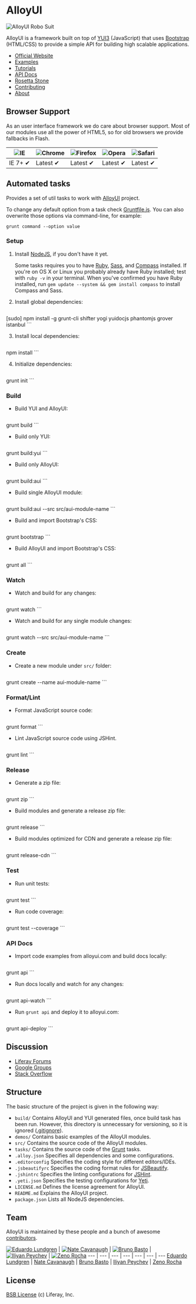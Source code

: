 # AlloyUI

![AlloyUI Robo Suit](http://f.cl.ly/items/292d3K0l3j221n3m0V0D/Alloy-Robo-Suit.jpg)

AlloyUI is a framework built on top of [YUI3](http://yuilibrary.com) (JavaScript) that uses [Bootstrap](http://liferay.github.io/alloy-bootstrap/) (HTML/CSS) to provide a simple API for building high scalable applications.

* [Official Website](http://alloyui.com/)
* [Examples](http://alloyui.com/examples/)
* [Tutorials](http://alloyui.com/tutorials/)
* [API Docs](http://alloyui.com/api/)
* [Rosetta Stone](http://alloyui.com/rosetta-stone/)
* [Contributing](http://alloyui.com/contributing/)
* [About](http://alloyui.com/about/)

## Browser Support

As an user interface framework we do care about browser support. Most of our modules use all the power of HTML5, so for old browsers we provide fallbacks in Flash.

![IE](https://raw.github.com/alrra/browser-logos/master/internet-explorer/internet-explorer_48x48.png) | ![Chrome](https://raw.github.com/alrra/browser-logos/master/chrome/chrome_48x48.png) | ![Firefox](https://raw.github.com/alrra/browser-logos/master/firefox/firefox_48x48.png) | ![Opera](https://raw.github.com/alrra/browser-logos/master/opera/opera_48x48.png) | ![Safari](https://raw.github.com/alrra/browser-logos/master/safari/safari_48x48.png)
--- | --- | --- | --- | --- |
IE 7+ ✔ | Latest ✔ | Latest ✔ | Latest ✔ | Latest ✔ |

## Automated tasks

Provides a set of util tasks to work with [AlloyUI](http://github.com/liferay/alloy-ui) project.

To change any default option from a task check [Gruntfile.js](https://github.com/liferay/alloy-ui/blob/master/Gruntfile.js). You can also overwrite those options via command-line, for example:

```
grunt command --option value
```

### Setup

1. Install [NodeJS](http://nodejs.org/download/), if you don't have it yet.

	Some tasks requires you to have [Ruby](http://www.ruby-lang.org/en/downloads/), [Sass](http://sass-lang.com/tutorial.html), and [Compass](http://compass-style.org/install/) installed. If you're on OS X or Linux you probably already have Ruby installed; test with `ruby -v` in your terminal. When you've confirmed you have Ruby installed, run `gem update --system && gem install compass` to install Compass and Sass.


2. Install global dependencies:

    ```
[sudo] npm install -g grunt-cli shifter yogi yuidocjs phantomjs grover istanbul
    ```

3. Install local dependencies:

    ```
npm install
    ```

4. Initialize dependencies:

    ```
grunt init
    ```

### Build

* Build YUI and AlloyUI:

    ```
grunt build
    ```

* Build only YUI:

    ```
grunt build:yui
    ```

* Build only AlloyUI:

    ```
grunt build:aui
    ```

* Build single AlloyUI module:

    ```
grunt build:aui --src src/aui-module-name
    ```

* Build and import Bootstrap's CSS:

    ```
grunt bootstrap
    ```

* Build AlloyUI and import Bootstrap's CSS:

    ```
grunt all
    ```

### Watch

* Watch and build for any changes:

    ```
grunt watch
    ```

* Watch and build for any single module changes:

    ```
grunt watch --src src/aui-module-name
    ```

### Create

* Create a new module under `src/` folder:

    ```
grunt create --name aui-module-name
    ```

### Format/Lint

* Format JavaScript source code:

    ```
grunt format
    ```

* Lint JavaScript source code using JSHint.

    ```
grunt lint
    ```

### Release

* Generate a zip file:

    ```
grunt zip
    ```

* Build modules and generate a release zip file:

    ```
grunt release
    ```

* Build modules optimized for CDN and generate a release zip file:

    ```
grunt release-cdn
    ```

### Test

* Run unit tests:

    ```
grunt test
    ```

* Run code coverage:

    ```
grunt test --coverage
    ```

### API Docs

* Import code examples from alloyui.com and build docs locally:

    ```
grunt api
    ```

* Run docs locally and watch for any changes:

    ```
grunt api-watch
    ```

* Run `grunt api` and deploy it to alloyui.com:

    ```
grunt api-deploy
    ```

## Discussion

* [Liferay Forums](http://www.liferay.com/community/forums/-/message_boards/category/8409523)
* [Google Groups](https://groups.google.com/forum/?fromgroups#!forum/alloyui)
* [Stack Overflow](http://stackoverflow.com/questions/tagged/alloy-ui)

## Structure

The basic structure of the project is given in the following way:

* `build/` Contains AlloyUI and YUI generated files, once build task has been run. However, this directory is unnecessary for versioning, so it is ignored ([.gitignore](https://github.com/liferay/alloy-ui/blob/master/.gitignore)).
* `demos/` Contains basic examples of the AlloyUI modules.
* `src/` Contains the source code of the AlloyUI modules.
* `tasks/` Contains the source code of the [Grunt](http://gruntjs.com/) tasks.
* `.alloy.json` Specifies all dependencies and some configurations.
* `.editorconfig` Specifies the coding style for different editors/IDEs.
* `.jsbeautifyrc` Specifies the coding format rules for [JSBeautify](http://jsbeautifier.org/).
* `.jshintrc` Specifies the linting configurations for [JSHint](http://www.jshint.com/).
* `.yeti.json` Specifies the testing configurations for [Yeti](http://yeti.cx/).
* `LICENSE.md` Defines the license agreement for AlloyUI.
* `README.md` Explains the AlloyUI project.
* `package.json` Lists all NodeJS dependencies.

## Team

AlloyUI is maintained by these people and a bunch of awesome [contributors](https://github.com/liferay/alloy-ui/graphs/contributors).

[![Eduardo Lundgren](http://gravatar.com/avatar/42327de520e674a6d1686845b30778d0?s=70)](https://github.com/eduardolundgren) | [![Nate Cavanaugh](http://gravatar.com/avatar/3f754d8a639c608d338b580b446c59d6?s=70)](https://github.com/natecavanaugh) | [![Bruno Basto](http://gravatar.com/avatar/4d7367e850216a8e6f9be296c74f0d68?s=70)](https://github.com/brunobasto) | [![Iliyan Peychev](http://gravatar.com/avatar/c2a0cb9ed0d19196b7fe061055c18838?s=70)](https://github.com/ipeychev) | [![Zeno Rocha](http://gravatar.com/avatar/e190023b66e2b8aa73a842b106920c93?s=70)](https://github.com/zenorocha)
--- | --- | --- | --- | --- | --- | ---
[Eduardo Lundgren](https://github.com/eduardolundgren) | [Nate Cavanaugh](https://github.com/natecavanaugh) | [Bruno Basto](https://github.com/brunobasto) | [Iliyan Peychev](https://github.com/ipeychev) | [Zeno Rocha](https://github.com/zenorocha)

## License

[BSB License](https://github.com/liferay/alloy-ui/blob/master/LICENSE.md) (c) Liferay, Inc.

